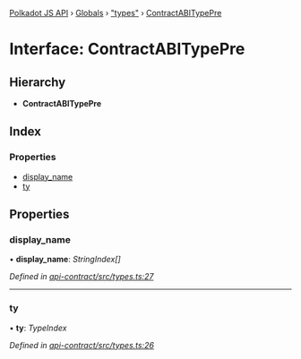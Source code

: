 [Polkadot JS API](../README.md) › [Globals](../globals.md) › ["types"](../modules/_types_.md) › [ContractABITypePre](_types_.contractabitypepre.md)

# Interface: ContractABITypePre

## Hierarchy

* **ContractABITypePre**

## Index

### Properties

* [display_name](_types_.contractabitypepre.md#display_name)
* [ty](_types_.contractabitypepre.md#ty)

## Properties

###  display_name

• **display_name**: *StringIndex[]*

*Defined in [api-contract/src/types.ts:27](https://github.com/polkadot-js/api/blob/2dee50f019/packages/api-contract/src/types.ts#L27)*

___

###  ty

• **ty**: *TypeIndex*

*Defined in [api-contract/src/types.ts:26](https://github.com/polkadot-js/api/blob/2dee50f019/packages/api-contract/src/types.ts#L26)*
